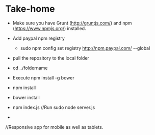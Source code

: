 # Take-home



- Make sure you have Grunt (http://gruntjs.com/) and npm (https://www.npmjs.org/) installed.
- Add paypal npm registry
	- sudo npm config set registry http://npm.paypal.com/ --global

- pull the repository to the local folder
- cd ../foldername
- Execute npm install -g bower
- npm install
- bower install
- npm index.js
//Run
sudo node server.js
-
//Responsive app for mobile as well as tablets.
